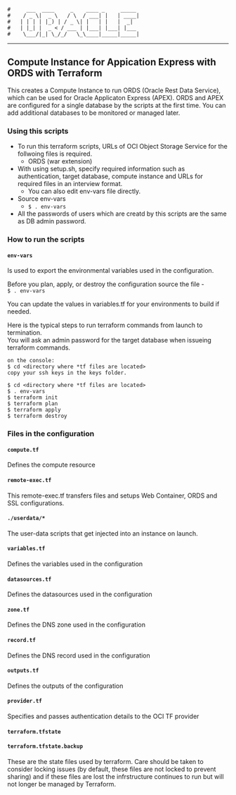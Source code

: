     #     ___  ____     _    ____ _     _____
    #    / _ \|  _ \   / \  / ___| |   | ____|
    #   | | | | |_) | / _ \| |   | |   |  _|
    #   | |_| |  _ < / ___ | |___| |___| |___
    #    \___/|_| \_/_/   \_\____|_____|_____|
***
## Compute Instance for Appication Express with ORDS with Terraform

This creates a Compute Instance to run ORDS (Oracle Rest Data Service), which can be used for Oracle Applicaton Express (APEX). 
ORDS and APEX are configured for a single database by the scripts at the first time. You can add additional databases to be monitored or managed later.

### Using this scripts
* To run this terraform scripts, URLs of OCI Object Storage Service for the follwoing files is required.
  * ORDS (war extension)
* With using setup.sh, specify required information such as authentication, target database, compute instance and URLs for required files in an interview format.
  * You can also edit env-vars file directly.
* Source env-vars
  * `$ . env-vars`
* All the passwords of users which are creatd by this scripts are the same as DB admin password.

### How to run the scripts

#### `env-vars`
Is used to export the environmental variables used in the configuration.

Before you plan, apply, or destroy the configuration source the file -  
`$ . env-vars`

You can update the values in variables.tf for your environments to build if needed.

Here is the typical steps to run terraform commands from launch to termination.  
You will ask an admin password for the target database when issueing terraform commands.

```
on the console:
$ cd <directory where *tf files are located>
copy your ssh keys in the keys folder.
```

```console
$ cd <directory where *tf files are located> 
$ . env-vars
$ terraform init  
$ terraform plan 
$ terraform apply 
$ terraform destroy 
```

### Files in the configuration

#### `compute.tf`
Defines the compute resource

#### `remote-exec.tf`
This remote-exec.tf transfers files and setups Web Container, ORDS and SSL configurations.

#### `./userdata/*`
The user-data scripts that get injected into an instance on launch.

#### `variables.tf`
Defines the variables used in the configuration

#### `datasources.tf`
Defines the datasources used in the configuration

#### `zone.tf`
Defines the DNS zone used in the configuration

#### `record.tf`
Defines the DNS record used in the configuration

#### `outputs.tf`
Defines the outputs of the configuration

#### `provider.tf`
Specifies and passes authentication details to the OCI TF provider

#### `terraform.tfstate`
#### `terraform.tfstate.backup`
These are the state files used by terraform. Care should be taken to consider locking issues (by default, these files are not locked to prevent sharing) and if these files are lost the infrstructure continues to run but will not longer be managed by Terraform.
